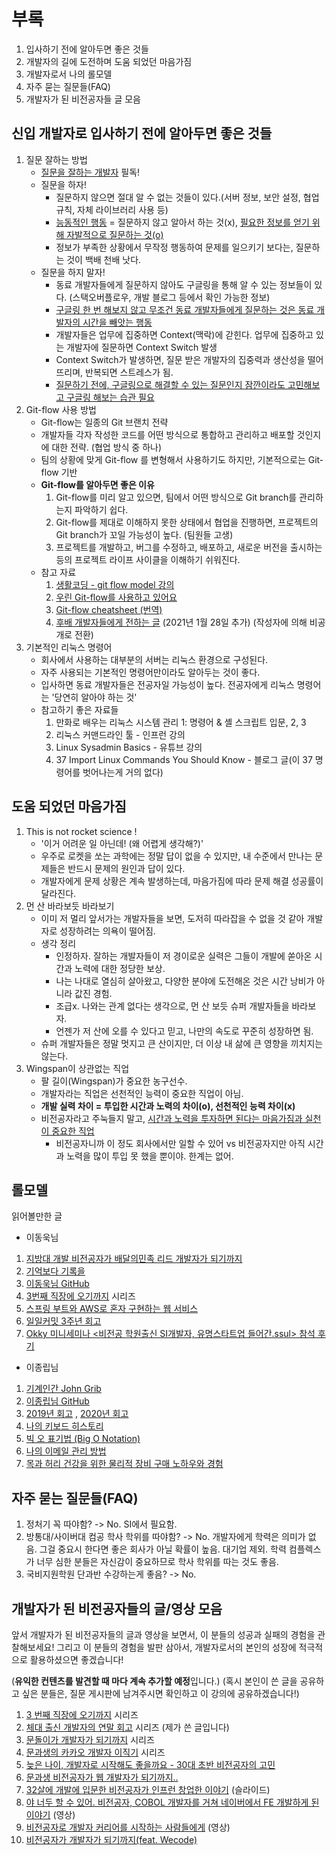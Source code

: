 # 부록

1. 입사하기 전에 알아두면 좋은 것들
2. 개발자의 길에 도전하며 도움 되었던 마음가짐
3. 개발자로서 나의 롤모델
4. 자주 묻는 질문들(FAQ)
5. 개발자가 된 비전공자들 글 모음



## 신입 개발자로 입사하기 전에 알아두면 좋은 것들

1. 질문 잘하는 방법
   - [질문을 잘하는 개발자](https://jbee.io/essay/good_questionor/) 필독!
   - 질문을 하자!
     - 질문하지 않으면 절대 알 수 없는 것들이 있다.(서버 정보, 보안 설정, 협업 규칙, 자체 라이브러리 사용 등)
     - <u>능동적인 행동</u> = 질문하지 않고 알아서 하는 것(x), <u>필요한 정보를 얻기 위해 자발적으로 질문하는 것(o)</u>
     - 정보가 부족한 상황에서 무작정 행동하여 문제를 일으키기 보다는, 질문하는 것이 백배 천배 낫다.
   - 질문을 하지 말자!
     - 동료 개발자들에게 질문하지 않아도 구글링을 통해 알 수 있는 정보들이 있다. (스택오버플로우, 개발 블로그 등에서 확인 가능한 정보)
     - <u>구글링 한 번 해보지 않고 무조건 동료 개발자들에게 질문하는 것은 동료 개발자의 시간을 빼앗는 행동</u>
     - 개발자들은 업무에 집중하면 Context(맥락)에 갇힌다. 업무에 집중하고 있는 개발자에 질문하면 Context Switch 발생
     - Context Switch가 발생하면, 질문 받은 개발자의 집중력과 생산성을 떨어뜨리며, 반복되면 스트레스가 됨.
     - <u>질문하기 전에, 구글링으로 해결할 수 있는 질문인지 잠깐이라도 고민해보고 구글링 해보는 습관 필요</u>
2. Git-flow 사용 방법
   - Git-flow는 일종의 Git 브랜치 전략
   - 개발자들 각자 작성한 코드를 어떤 방식으로 통합하고 관리하고 배포할 것인지에 대한 전략. (협업 방식 중 하나)
   - 팀의 상황에 맞게 Git-flow 를 변형해서 사용하기도 하지만, 기본적으로는 Git-flow 기반
   - **Git-flow를 알아두면 좋은 이유**
     1. Git-flow를 미리 알고 있으면, 팀에서 어떤 방식으로 Git branch를 관리하는지 파악하기 쉽다.
     2. Git-flow를 제대로 이해하지 못한 상태에서 협업을 진행하면, 프로젝트의 Git branch가 꼬일 가능성이 높다. (팀원들 고생)
     3. 프로젝트를 개발하고, 버그를 수정하고, 배포하고, 새로운 버전을 출시하는 등의 프로젝트 라이프 사이클을 이해하기 쉬워진다.
   - 참고 자료
     1. [생활코딩 - git flow model 강의](https://www.youtube.com/watch?v=EzcF6RX8RrQ)
     2. [우린 Git-flow를 사용하고 있어요](https://woowabros.github.io/experience/2017/10/30/baemin-mobile-git-branch-strategy.html)
     3. [Git-flow cheatsheet (번역)](https://danielkummer.github.io/git-flow-cheatsheet/index.ko_KR.html)
     4. [후배 개발자들에게 전하는 글](https://www.facebook.com/100002189626578/posts/3647131878703097/?d=n) (2021년 1월 28일 추가) (작성자에 의해 비공개로 전환)
3. 기본적인 리눅스 명령어
   - 회사에서 사용하는 대부분의 서버는 리눅스 환경으로 구성된다.
   - 자주 사용되는 기본적인 명령어만이라도 알아두는 것이 좋다.
   - 입사하면 동료 개발자들은 전공자일 가능성이 높다. 전공자에게 리눅스 명령어는 '당연히 알아야 하는 것'
   - 참고하기 좋은 자료들
     1. 만화로 배우는 리눅스 시스템 관리 1: 명령어 & 셸 스크립트 입문, 2, 3
     2. 리눅스 커맨드라인 툴 - 인프런 강의
     3. Linux Sysadmin Basics - 유튜브 강의
     4. 37 Import Linux Commands You Should Know - 블로그 글(이 37 명령어를 벗어나는게 거의 없다)



## 도움 되었던 마음가짐

1. This is not rocket science !
   - '이거 어려운 일 아닌데! (왜 어렵게 생각해?)'
   - 우주로 로켓을 쏘는 과학에는 정말 답이 없을 수 있지만, 내 수준에서 만나는 문제들은 반드시 문제의 원인과 답이 있다.
   - 개발자에게 문제 상황은 계속 발생하는데, 마음가짐에 따라 문제 해결 성공률이 달라진다.
2. 먼 산 바라보듯 바라보기
   - 이미 저 멀리 앞서가는 개발자들을 보면, 도저히 따라잡을 수 없을 것 같아 개발자로 성장하려는 의욕이 떨어짐.
   - 생각 정리
     - 인정하자. 잘하는 개발자들이 저 경이로운 실력은 그들이 개발에 쏟아온 시간과 노력에 대한 정당한 보상.
     - 나는 나대로 열심히 살아왔고, 다양한 분야에 도전해온 것은 시간 낭비가 아니라 값진 경험.
     - 조급x. 나와는 관계 없다는 생각으로, 먼 산 보듯 슈퍼 개발자들을 바라보자.
     - 언젠가 저 산에 오를 수 있다고 믿고, 나만의 속도로 꾸준히 성장하면 됨.
   - 슈퍼 개발자들은 정말 멋지고 큰 산이지만, 더 이상 내 삶에 큰 영향을 끼치지는 않는다.
3. Wingspan이 상관없는 직업
   - 팔 길이(Wingspan)가 중요한 농구선수.
   - 개발자라는 직업은 선천적인 능력이 중요한 직업이 아님.
   - **개발 실력 차이 = 투입한 시간과 노력의 차이(o), 선천적인 능력 차이(x)**
   - 비전공자라고 주눅들지 말고, <u>시간과 노력을 투자하면 된다는 마음가짐과 실천이 중요한 직업</u>
     - 비전공자니까 이 정도 회사에서만 일할 수 있어 vs 비전공자지만 아직 시간과 노력을 많이 투입 못 했을 뿐이야. 한계는 없어.



## 롤모델

읽어볼만한 글

- 이동욱님

1. [지방대 개발 비전공자가 배달의민족 리드 개발자가 되기까지](https://www.youtube.com/watch?v=V9AGvwPmnZU)
2. [기억보다 기록을](https://jojoldu.tistory.com/)
3. [이동욱님 GitHub](https://github.com/jojoldu) 
4. [3번째 직장에 오기까지](https://jojoldu.tistory.com/277?category=689637) 시리즈
5. [스프링 부트와 AWS로 혼자 구현하는 웹 서비스](http://www.kyobobook.co.kr/product/detailViewKor.laf?ejkGb=KOR&mallGb=KOR&barcode=9788965402602&orderClick=LEa&Kc=)
6. [일일커밋 3주년 회고](https://jojoldu.tistory.com/464?category=689637)
7. [Okky 미니세미나 <비전공 학원출신 SI개발자, 유명스타트업 들어간.ssul> 참석 후기](https://jojoldu.tistory.com/247?category=717426)

- 이종립님

1. [기계인간 John Grib](https://johngrib.github.io/)
2. [이종립님 GitHub](https://github.com/johngrib)
3. [2019년 회고](https://johngrib.github.io/wiki/review-2019/) , [2020년 회고](https://johngrib.github.io/wiki/review-2020/)
4. [나의 키보드 히스토리](https://johngrib.github.io/wiki/my-keyboard/)
5. [빅 오 표기법 (Big O Notation)](https://johngrib.github.io/wiki/big-O-notation/)
6. [나의 이메일 관리 방법](https://johngrib.github.io/wiki/email-gardening/)
7. [목과 허리 건강을 위한 물리적 장비 구매 노하우와 경험](https://johngrib.github.io/wiki/my-desk-environment/)





## 자주 묻는 질문들(FAQ)

1. 정처기 꼭 따야함? -> No. SI에서 필요함.
2. 방통대/사이버대 컴공 학사 학위를 따야함? -> No. 개발자에게 학력은 의미가 없음. 그걸 중요시 한다면 좋은 회사가 아닐 확률이 높음. 대기업 제외. 학력 컴플렉스가 너무 심한 분들은 자신감이 중요하므로 학사 학위를 따는 것도 좋음.
3. 국비지원학원 단과반 수강하는게 좋음? -> No. 



## 개발자가 된 비전공자들의 글/영상 모음

앞서 개발자가 된 비전공자들의 글과 영상을 보면서, 이 분들의 성공과 실패의 경험을 관찰해보세요!
그리고 이 분들의 경험을 발판 삼아서, 개발자로서의 본인의 성장에 적극적으로 활용하셨으면 좋겠습니다!

(**유익한 컨텐츠를 발견할 때 마다 계속 추가할 예정**입니다.)
(혹시 본인이 쓴 글을 공유하고 싶은 분들은, 질문 게시판에 남겨주시면 확인하고 이 강의에 공유하겠습니다!)



1. [3 번째 직장에 오기까지](https://jojoldu.tistory.com/277?category=689637) 시리즈
2. [체대 출신 개발자의 연말 회고](https://ryan-han.com/categories/회고/) 시리즈 (제가 쓴 글입니다)
3. [문돌이가 개발자가 되기까지](https://roka88.dev/94) 시리즈
4. [문과생의 카카오 개발자 이직기](https://zorba91.tistory.com/m/270?category=876991) 시리즈
5. [늦은 나이, 개발자로 시작해도 좋을까요 - 30대 초반 비전공자의 고민](https://taegon.kim/archives/7829)
6. [문과생 비전공자가 웹 개발자가 되기까지..](https://okky.tistory.com/197)
7. [32살에 개발에 입문한 비전공자가 인프런 창업한 이야기](https://www.slideshare.net/hodoogwaja/ss-81938573) (슬라이드)
8. [야 너두 할 수 있어. 비전공자, COBOL 개발자를 거쳐 네이버에서 FE 개발하게 된 이야기](https://tv.naver.com/v/15355246) (영상)
9. [비전공자로 개발자 커리어를 시작하는 사람들에게](https://www.youtube.com/watch?v=5bIzMeC6Djk) (영상)
10. [비전공자가 개발자가 되기까지(feat. Wecode)](https://velog.io/@devmoonsh/Wecode-review)